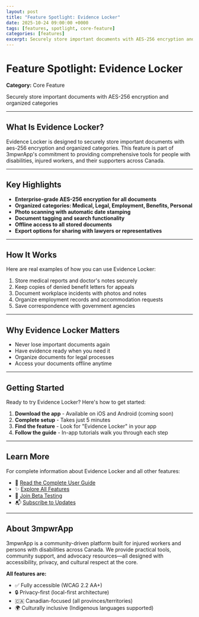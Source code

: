 ```yaml
---
layout: post
title: "Feature Spotlight: Evidence Locker"
date: 2025-10-24 09:00:00 +0000
tags: [features, spotlight, core-feature]
categories: [features]
excerpt: Securely store important documents with AES-256 encryption and organized categories
---
```


# Feature Spotlight: Evidence Locker

**Category:** Core Feature

Securely store important documents with AES-256 encryption and organized categories

---

## What Is Evidence Locker?

Evidence Locker is designed to securely store important documents with aes-256 encryption and organized categories. This feature is part of 3mpwrApp's commitment to providing comprehensive tools for people with disabilities, injured workers, and their supporters across Canada.

---

## Key Highlights

- **Enterprise-grade AES-256 encryption for all documents**
- **Organized categories: Medical, Legal, Employment, Benefits, Personal**
- **Photo scanning with automatic date stamping**
- **Document tagging and search functionality**
- **Offline access to all stored documents**
- **Export options for sharing with lawyers or representatives**

---

## How It Works

Here are real examples of how you can use Evidence Locker:

1. Store medical reports and doctor's notes securely
2. Keep copies of denied benefit letters for appeals
3. Document workplace incidents with photos and notes
4. Organize employment records and accommodation requests
5. Save correspondence with government agencies

---

## Why Evidence Locker Matters

- Never lose important documents again
- Have evidence ready when you need it
- Organize documents for legal processes
- Access your documents offline anytime

---

## Getting Started

Ready to try Evidence Locker? Here's how to get started:

1. **Download the app** - Available on iOS and Android (coming soon)
2. **Complete setup** - Takes just 5 minutes
3. **Find the feature** - Look for "Evidence Locker" in your app
4. **Follow the guide** - In-app tutorials walk you through each step

---

## Learn More

For complete information about Evidence Locker and all other features:

- 📖 [Read the Complete User Guide](/user-guide/#evidence-locker)
- ✨ [Explore All Features](/features/)
- 🧪 [Join Beta Testing](/beta/)
- 📬 [Subscribe to Updates](/newsletter/)

---

## About 3mpwrApp

3mpwrApp is a community-driven platform built for injured workers and persons with disabilities across Canada. We provide practical tools, community support, and advocacy resources—all designed with accessibility, privacy, and cultural respect at the core.

**All features are:**
- ✅ Fully accessible (WCAG 2.2 AA+)
- 🔒 Privacy-first (local-first architecture)
- 🇨🇦 Canadian-focused (all provinces/territories)
- 🌍 Culturally inclusive (Indigenous languages supported)
